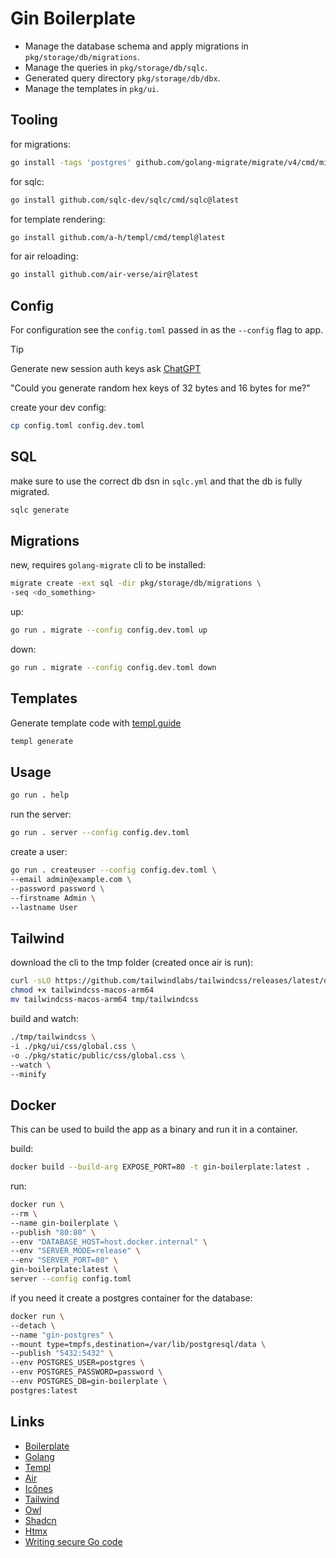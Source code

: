 # Gin Boilerplate

* Manage the database schema and apply migrations in `pkg/storage/db/migrations`.
* Manage the queries in `pkg/storage/db/sqlc`.
* Generated query directory `pkg/storage/db/dbx`.
* Manage the templates in `pkg/ui`.

## Tooling
for migrations:
```bash
go install -tags 'postgres' github.com/golang-migrate/migrate/v4/cmd/migrate@latest
```
for sqlc:
```bash
go install github.com/sqlc-dev/sqlc/cmd/sqlc@latest
```
for template rendering:
```bash
go install github.com/a-h/templ/cmd/templ@latest
```
for air reloading:
```bash
go install github.com/air-verse/air@latest
```

## Config
For configuration see the `config.toml` passed in as the `--config` flag to app.

> [!TIP]
> Generate new session auth keys ask [ChatGPT](https://chat.openai.com)
> 
> "Could you generate random hex keys of 32 bytes and 16 bytes for me?"

create your dev config:
```bash
cp config.toml config.dev.toml
```

## SQL
make sure to use the correct db dsn in `sqlc.yml` and that the db is fully migrated.
```bash
sqlc generate
```

## Migrations

new, requires `golang-migrate` cli to be installed:
```bash
migrate create -ext sql -dir pkg/storage/db/migrations \
-seq <do_something>
```

up:
```bash
go run . migrate --config config.dev.toml up
```

down:
```bash
go run . migrate --config config.dev.toml down
```

## Templates

Generate template code with [templ.guide](https://templ.guide)
```bash
templ generate
```

## Usage

```bash
go run . help
```

run the server:
```bash
go run . server --config config.dev.toml
```

create a user:
```bash
go run . createuser --config config.dev.toml \
--email admin@example.com \
--password password \
--firstname Admin \
--lastname User
```

## Tailwind

download the cli to the tmp folder (created once air is run):
```bash 
curl -sLO https://github.com/tailwindlabs/tailwindcss/releases/latest/download/tailwindcss-macos-arm64
chmod +x tailwindcss-macos-arm64
mv tailwindcss-macos-arm64 tmp/tailwindcss
```
build and watch:
```bash
./tmp/tailwindcss \
-i ./pkg/ui/css/global.css \
-o ./pkg/static/public/css/global.css \
--watch \
--minify
```

## Docker
This can be used to build the app as a binary and run it in a container.

build:
```bash
docker build --build-arg EXPOSE_PORT=80 -t gin-boilerplate:latest .
```

run:
```bash
docker run \
--rm \
--name gin-boilerplate \
--publish "80:80" \
--env "DATABASE_HOST=host.docker.internal" \
--env "SERVER_MODE=release" \
--env "SERVER_PORT=80" \
gin-boilerplate:latest \
server --config config.toml
```

if you need it create a postgres container for the database:
```bash
docker run \
--detach \
--name "gin-postgres" \
--mount type=tmpfs,destination=/var/lib/postgresql/data \
--publish "5432:5432" \
--env POSTGRES_USER=postgres \
--env POSTGRES_PASSWORD=password \
--env POSTGRES_DB=gin-boilerplate \
postgres:latest
```

## Links

* [Boilerplate](https://github.com/stuartaccent/gin-boilerplate)
* [Golang](https://go.dev)
* [Templ](https://templ.guide)
* [Air](https://github.com/air-verse/air)
* [Icônes](https://icones.js.org/collection/lucide)
* [Tailwind](https://tailwindcss.com)
* [Owl](https://github.com/AccentDesign/owl)
* [Shadcn](https://ui.shadcn.com/docs)
* [Htmx](https://htmx.org)
* [Writing secure Go code](https://jarosz.dev/article/writing-secure-go-code)